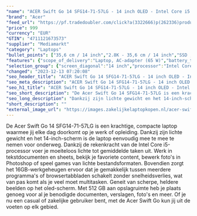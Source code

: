 ```yaml
---
"name": "ACER Swift Go 14 SFG14-71-57LG - 14 inch OLED - Intel Core i5 - 16 GB - 512 GB"
"brand": "Acer"
"feed_url": "https://pf.tradedoubler.com/click?a(3322666)p(262336)product(50617-1768628)ttid(3)url(https%3A%2F%2Fwww.mediamarkt.nl%2Fnl%2Fproduct%2F_acer-swift-go-14-sfg14-71-57lg-14-inch-oled-intel-core-i5-16-gb-512-gb-1768628.html%3Futm_source%3Dtradedoubler%26utm_medium%3Daff-comparison%26utm_term%3D1768628)"
"price": 999
"currency": "EUR"
"GTIN": "4711121673573"
"supplier": "Mediamarkt"
"category": "Laptops"
"bullet_points": ["35,6 cm / 14 inch","2.8K - 35,6 cm / 14 inch","SSD , 512 GB , M.2 via NVMe","2x USB 3.2 (Gen 2, Type-A), 2x USB 4 (Type-C) met DisplayPort, 1x HDMI, 1x hoofdtelefoon-/microfooncombo","Lithium-ion","31.29 cm x 1.49 cm x 21.79 cm /"]
"features": {"scope_of_delivery":"Laptop, AC-adapter (65 W)","battery_type":"Lithium-ion","battery_life":"13 u","manufacturer_part_number":"NX.KMZEH.004","hard_disk_1":"SSD , 512 GB , M.2 via NVMe","additional_update_information":"Voor zover op de afbeeldingen apps worden getoond, geldt dat MediaMarkt niet kan garanderen dat de apps tijdens de volledige levensduur van het product goed zullen blijven functioneren. Dit hangt af van het beleid van de fabrikant.","image_ratio":"16:10","dimensions_weight":"31.29 cm x 1.49 cm x 21.79 cm /","bluetooth":"Ja","height":"1,49 cm","manufacturer_guarantee":"2 jaar","touchscreen":"Nee","brightness":"400 cd/m²","screen_diagonal_inches":"14 inch","manufacturer_supported_software_updates":"Onbekend","product_manufacturer":"ACER","integrated_mike":"Ja","speakers":"Ja","convertibility":"Vast scherm","processor_speed_with_turbo":"4.6 GHz","warranty_note":"2 Jaar Pick up & Return / Drop off Collection points","screen_type":"Glanzend scherm","panel_type":"Oled (organic light-emitting diode)","model_year":"2023","processor":"Intel Core i5-1335U","shipping_costs":"0.00","product_depth":"21,79 cm","short_description":"SWIFT GO 14 SFG14-71-57LG","memory_size":"16 GB","image_quality":"2.8K","screen_diagonal_cm_inch":"35,6 cm / 14 inch","product_introduction_date":"2023-06-28","number_of_processor_cores":"10","processor_brand":"Intel®","ram_configuration":"1x 16 GB","bluetooth_version":"5.2","delivery_time":"1","color":"Zilver","product_type":"Laptop","capacity_of_1_hard_disk":"512 GB","type_of_1_hard_disk":"SSD","ram_type":"DDR5","front_camera":"Ja","screen_diagonal_cm":"35,6 cm","resolution":"2880 x 1800","battery_capacity":"50 Wh","integrated_webcam":"Ja","processor_model":"Core™ i5","weight":"1,32 kg","update_policy":"Onbekend","total_storage_space_in_gb":"512 GB","wlan":"Ja","processor_clock_rate":"1.3 GHz","previous_price":"","connections":"2x USB 3.2 (Gen 2, Type-A), 2x USB 4 (Type-C) met DisplayPort, 1x HDMI, 1x hoofdtelefoon-/microfooncombo","depth":"21,79 cm","keyboard_type":"QWERTY","card_reader":"Ja","wlan_standards":"WiFi 6E (802.11AX)","special_features":"Nee","product_width":"31,29 cm","product_height":"1,49 cm","total_storage_space":"512 GB"}
"selection_group": {"screen_diagonal":"14 inch","processor":"Intel Core i5","changed_price_past_3_days":false,"product_family":"Swift"}
"changed": "2023-12-13 07:20:08"
"seo_header_title": "ACER Swift Go 14 SFG14-71-57LG - 14 inch OLED - Intel Core i5 - 16 GB - 512 GB"
"seo_meta_description": "ACER Swift Go 14 SFG14-71-57LG - 14 inch OLED - Intel Core i5 - 16 GB - 512 GB"
"seo_h1_title": "ACER Swift Go 14 SFG14-71-57LG - 14 inch OLED - Intel Core i5 - 16 GB - 512 GB"
"seo_short_description": "De Acer Swift Go 14 SFG14-71-57LG is een krachtige, compacte laptop waarmee jij elke dag doorkomt op je werk of opleiding."
"seo_long_description": "Dankzij zijn lichte gewicht en het 14-inch-scherm is de laptop eenvoudig mee te mee te nemen voor onderweg. Dankzij de rekenkracht van de Intel Core i5-processor voer je moeiteloos lichte tot gemiddelde taken uit. Werk in tekstdocumenten en sheets, bekijk je favoriete content, bewerk foto's in Photoshop of speel games van lichte bestandsformaten. Bovendien zorgt het 16GB-werkgeheugen ervoor dat je gemakkelijk tussen meerdere programma's of browsertabbladen schakelt zonder snelheidsverlies, wat van pas komt als je veel moet multitasken. Geneit van scherpe, heldere beelden op het oled-scherm. Met 512 GB aan opslagruimte heb je plaats genoeg voor al je benodigde documenten, verslagen, foto's en meer. Of je nu een casual of zakelijke gebruiker bent, met de Acer Swift Go kun jij uit de voeten op elk gebied."
"short_description": ""
"external_image_url": "https://images.zakelijkelaptopkopen.nl/acer-swift-go-14-sfg14-71-57lg-14-inch-oled-intel-core-i5-16-gb-512-gb-1768628.webp"
---
```


De Acer Swift Go 14 SFG14-71-57LG is een krachtige, compacte laptop waarmee jij elke dag doorkomt op je werk of opleiding. Dankzij zijn lichte gewicht en het 14-inch-scherm is de laptop eenvoudig mee te mee te nemen voor onderweg. Dankzij de rekenkracht van de Intel Core i5-processor voer je moeiteloos lichte tot gemiddelde taken uit. Werk in tekstdocumenten en sheets, bekijk je favoriete content, bewerk foto's in Photoshop of speel games van lichte bestandsformaten. Bovendien zorgt het 16GB-werkgeheugen ervoor dat je gemakkelijk tussen meerdere programma's of browsertabbladen schakelt zonder snelheidsverlies, wat van pas komt als je veel moet multitasken. Geneit van scherpe, heldere beelden op het oled-scherm. Met 512 GB aan opslagruimte heb je plaats genoeg voor al je benodigde documenten, verslagen, foto's en meer. Of je nu een casual of zakelijke gebruiker bent, met de Acer Swift Go kun jij uit de voeten op elk gebied.